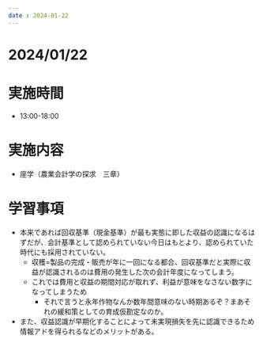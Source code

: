 ```yaml
---
date : 2024-01-22
---
```


# 2024/01/22

# 実施時間
- 13:00-18:00

# 実施内容
- 座学（農業会計学の探求　三章）

# 学習事項
- 本来であれば回収基準（現金基準）が最も実態に即した収益の認識になるはずだが、会計基準として認められていない今日はもとより、認められていた時代にも採用されていない。
    - 収穫=製品の完成・販売が年に一回になる都合、回収基準だと実際に収益が認識されるのは費用の発生した次の会計年度になってしまう。
    - これでは費用と収益の期間対応が取れず、利益が意味をなさない数字になってしまうため
        - それで言うと永年作物なんか数年間意味のない時期あるぞ？まあそれの緩和策としての育成仮勘定なのか。
- また、収益認識が早期化することによって未実現損失を先に認識できるため情報アドを得られるなどのメリットがある。